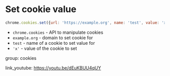 # Set cookie value

```javascript
chrome.cookies.set({url: 'https://example.org', name: 'test', value: 'x'});
```

- `chrome.cookies` - API to manipulate cookies
- `example.org` - domain to set cookie for
- `test` - name of a cookie to set value for
- `'x'` - value of the cookie to set

group: cookies


link_youtube: https://youtu.be/dEuKBUU4qUY
